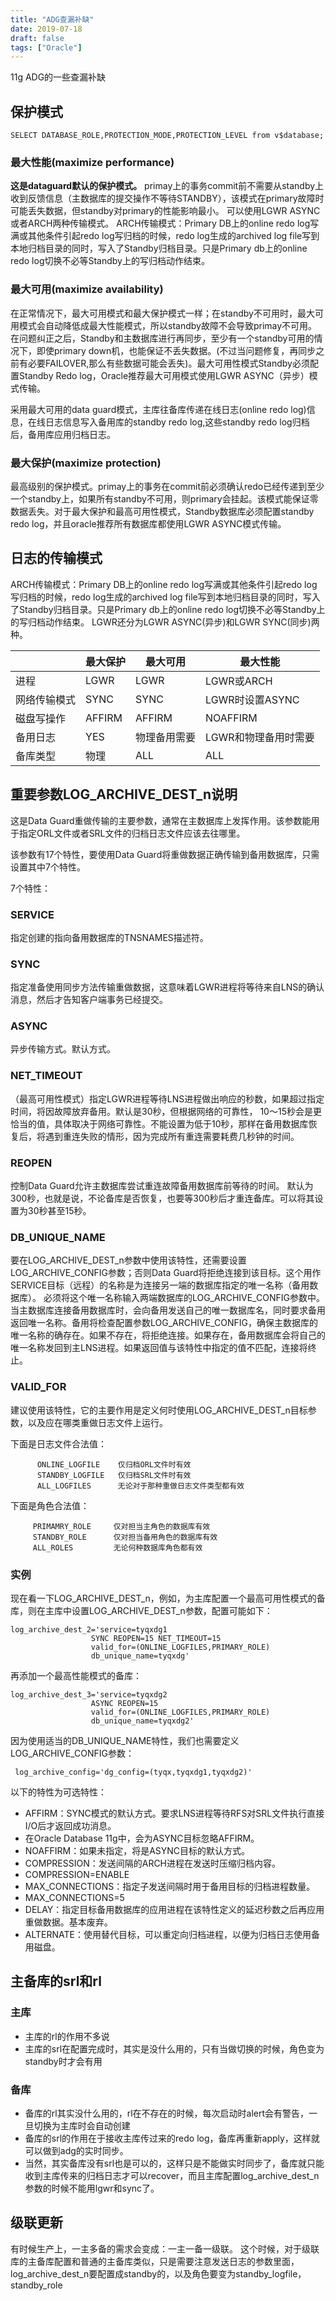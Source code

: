```yaml
---
title: "ADG查漏补缺"
date: 2019-07-18
draft: false
tags: ["Oracle"]
---
```


11g ADG的一些查漏补缺
<!--more-->

## 保护模式
```
SELECT DATABASE_ROLE,PROTECTION_MODE,PROTECTION_LEVEL from v$database;
```

### 最大性能(maximize performance)

**这是dataguard默认的保护模式。** primay上的事务commit前不需要从standby上收到反馈信息（主数据库的提交操作不等待STANDBY），该模式在primary故障时可能丢失数据，但standby对primary的性能影响最小。 可以使用LGWR ASYNC或者ARCH两种传输模式。 ARCH传输模式：Primary DB上的online redo log写满或其他条件引起redo log写归档的时候，redo log生成的archived log file写到本地归档目录的同时，写入了Standby归档目录。只是Primary db上的online redo log切换不必等Standby上的写归档动作结束。

### 最大可用(maximize availability)
在正常情况下，最大可用模式和最大保护模式一样；在standby不可用时，最大可用模式会自动降低成最大性能模式，所以standby故障不会导致primay不可用。在问题纠正之后，Standby和主数据库进行再同步，至少有一个standby可用的情况下，即使primary down机，也能保证不丢失数据。(不过当问题修复，再同步之前有必要FAILOVER,那么有些数据可能会丢失)。最大可用性模式Standby必须配置Standby Redo log，Oracle推荐最大可用模式使用LGWR ASYNC（异步）模式传输。

采用最大可用的data guard模式，主库往备库传递在线日志(online redo log)信息，在线日志信息写入备用库的standby redo log,这些standby redo log归档后，备用库应用归档日志。

### 最大保护(maximize protection)
最高级别的保护模式。primay上的事务在commit前必须确认redo已经传递到至少一个standby上，如果所有standby不可用，则primary会挂起。该模式能保证零数据丢失。对于最大保护和最高可用性模式，Standby数据库必须配置standby redo log，并且oracle推荐所有数据库都使用LGWR ASYNC模式传输。

## 日志的传输模式
ARCH传输模式：Primary DB上的online redo log写满或其他条件引起redo log写归档的时候，redo log生成的archived log file写到本地归档目录的同时，写入了Standby归档目录。只是Primary db上的online redo log切换不必等Standby上的写归档动作结束。 LGWR还分为LGWR ASYNC(异步)和LGWR SYNC(同步)两种。

|   |  最大保护 |  	最大可用 |  最大性能 |
|---|---|---|---|
| 进程	| LGWR	 | LGWR	 | LGWR或ARCH |
| 网络传输模式	| 	SYNC	| 	SYNC	| 	LGWR时设置ASYNC	|
| 磁盘写操作	| 	AFFIRM	| 	AFFIRM	| 	NOAFFIRM	|
| 备用日志	| 	YES	| 	物理备用需要		| LGWR和物理备用时需要	|
| 备库类型	| 	物理	| 	ALL	| 	ALL	|

## 重要参数LOG_ARCHIVE_DEST_n说明
这是Data Guard重做传输的主要参数，通常在主数据库上发挥作用。该参数能用于指定ORL文件或者SRL文件的归档日志文件应该去往哪里。

该参数有17个特性，要使用Data Guard将重做数据正确传输到备用数据库，只需设置其中7个特性。

7个特性：

### SERVICE
指定创建的指向备用数据库的TNSNAMES描述符。

### SYNC
指定准备使用同步方法传输重做数据，这意味着LGWR进程将等待来自LNS的确认消息，然后才告知客户端事务已经提交。

### ASYNC
异步传输方式。默认方式。

### NET_TIMEOUT
（最高可用性模式）指定LGWR进程等待LNS进程做出响应的秒数，如果超过指定时间，将因故障放弃备用。默认是30秒，但根据网络的可靠性， 10～15秒会是更恰当的值，具体取决于网络可靠性。不能设置为低于10秒，那样在备用数据库恢复后，将遇到重连失败的情形，因为完成所有重连需要耗费几秒钟的时间。

### REOPEN
控制Data Guard允许主数据库尝试重连故障备用数据库前等待的时间。 默认为300秒，也就是说，不论备库是否恢复，也要等300秒后才重连备库。可以将其设置为30秒甚至15秒。

### DB_UNIQUE_NAME
要在LOG_ARCHIVE_DEST_n参数中使用该特性，还需要设置LOG_ARCHIVE_CONFIG参数；否则Data Guard将拒绝连接到该目标。这个用作SERVICE目标（远程）的名称是为连接另一端的数据库指定的唯一名称（备用数据库）。 必须将这个唯一名称输入两端数据库的LOG_ARCHIVE_CONFIG参数中。当主数据库连接备用数据库时，会向备用发送自己的唯一数据库名，同时要求备用返回唯一名称。备用将检查配置参数LOG_ARCHIVE_CONFIG，确保主数据库的唯一名称的确存在。如果不存在，将拒绝连接。如果存在，备用数据库会将自己的唯一名称发回到主LNS进程。如果返回值与该特性中指定的值不匹配，连接将终止。

### VALID_FOR
建议使用该特性，它的主要作用是定义何时使用LOG_ARCHIVE_DEST_n目标参数，以及应在哪类重做日志文件上运行。

下面是日志文件合法值：
```
      ONLINE_LOGFILE    仅归档ORL文件时有效
      STANDBY_LOGFILE   仅归档SRL文件时有效
      ALL_LOGFILES      无论对于那种重做日志文件类型都有效
```

下面是角色合法值：
```
     PRIMAMRY_ROLE     仅对担当主角色的数据库有效
     STANDBY_ROLE      仅对担当备用角色的数据库有效
     ALL_ROLES         无论何种数据库角色都有效
```

### 实例
现在看一下LOG_ARCHIVE_DEST_n，例如，为主库配置一个最高可用性模式的备库，则在主库中设置LOG_ARCHIVE_DEST_n参数，配置可能如下：
```
log_archive_dest_2='service=tyqxdg1
                  SYNC REOPEN=15 NET_TIMEOUT=15
                  valid_for=(ONLINE_LOGFILES,PRIMARY_ROLE)
                  db_unique_name=tyqxdg'
```
再添加一个最高性能模式的备库：
```
log_archive_dest_3='service=tyqxdg2
                  ASYNC REOPEN=15
                  valid_for=(ONLINE_LOGFILES,PRIMARY_ROLE)
                  db_unique_name=tyqxdg2'
```

因为使用适当的DB_UNIQUE_NAME特性，我们也需要定义LOG_ARCHIVE_CONFIG参数：
```
 log_archive_config='dg_config=(tyqx,tyqxdg1,tyqxdg2)'
```

以下的特性为可选特性：
- AFFIRM：SYNC模式的默认方式。要求LNS进程等待RFS对SRL文件执行直接I/O后才返回成功消息。
- 在Oracle Database 11g中，会为ASYNC目标忽略AFFIRM。
- NOAFFIRM：如果未指定，将是ASYNC目标的默认方式。
- COMPRESSION：发送间隔的ARCH进程在发送时压缩归档内容。
- COMPRESSION=ENABLE
- MAX_CONNECTIONS：指定子发送间隔时用于备用目标的归档进程数量。
- MAX_CONNECTIONS=5
- DELAY：指定目标备用数据库的应用进程在该特性定义的延迟秒数之后再应用重做数据。基本废弃。
- ALTERNATE：使用替代目标，可以重定向归档进程，以便为归档日志使用备用磁盘。


## 主备库的srl和rl
### 主库
- 主库的rl的作用不多说
- 主库的srl在配置完成时，其实是没什么用的，只有当做切换的时候，角色变为standby时才会有用

### 备库
- 备库的rl其实没什么用的，rl在不存在的时候，每次启动时alert会有警告，一旦切换为主库时会自动创建
- 备库的srl的作用在于接收主库传过来的redo log，备库再重新apply，这样就可以做到adg的实时同步。
- 当然，其实备库没有srl也是可以的，这样只是不能做实时同步了，备库就只能收到主库传来的归档日志才可以recover，而且主库配置log_archive_dest_n参数的时候不能用lgwr和sync了。

## 级联更新
有时候生产上，一主多备的需求会变成：一主一备一级联。 这个时候，对于级联库的主备库配置和普通的主备库类似，只是需要注意发送日志的参数里面，log_archive_dest_n要配置成standby的，以及角色要变为standby_logfile，standby_role
